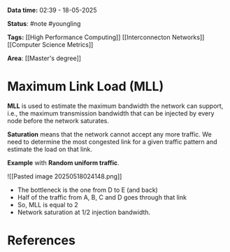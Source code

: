 **Data time:** 02:39 - 18-05-2025

**Status**: #note #youngling 

**Tags:** [[High Performance Computing]] [[Interconnecton Networks]] [[Computer Science Metrics]]

**Area**: [[Master's degree]]
# Maximum Link Load (MLL)

**MLL** is used to estimate the maximum bandwidth the network can support, i.e., the maximum transmission bandwidth that can be injected by every node before the network saturates.

**Saturation** means that the network cannot accept any more traffic. We need to determine the most congested link for a given traffic pattern and estimate the load on that link.

**Example** with **Random uniform traffic**.

![[Pasted image 20250518024148.png]]

- The bottleneck is the one from D to E (and back)
- Half of the traffic from A, B, C and D goes through that link
- So, MLL is equal to 2
- Network saturation at 1/2 injection bandwidth.
# References
